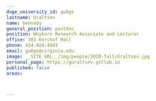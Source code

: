 ```yaml
---
doge_university_id: gu8gs
lastname: Uraltsev
name: Gennady
general_position: postdoc
position: Whyburn Research Associate and Lecturer
office: 303 Kerchof Hall
phone: 434-924-4943
email: gu8gs@virginia.edu 
image: __SITE_URL__/img/people/2020-fall/Uraltsev.jpg
personal_page: https://guraltsev.gitlab.io
published: false
areas:



---
```

